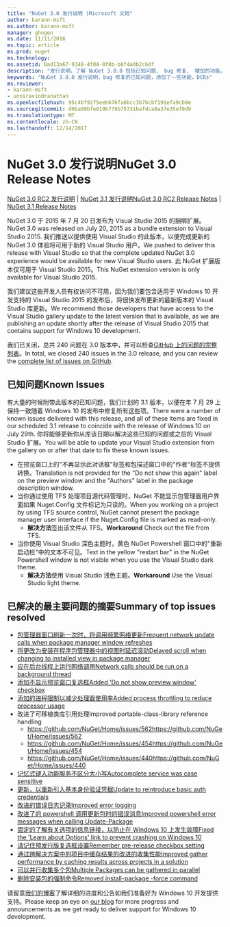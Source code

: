 ```yaml
---
title: "NuGet 3.0 发行说明 |Microsoft 文档"
author: karann-msft
ms.author: karann-msft
manager: ghogen
ms.date: 11/11/2016
ms.topic: article
ms.prod: nuget
ms.technology: 
ms.assetid: 8ad13a67-9348-4f04-8f8b-b8f4a0b2c6df
description: "发行说明，了解 NuGet 3.0.0 包括已知问题、 bug 修复、 增加的功能，以及 DCRs。"
keywords: "NuGet 3.0.0 发行说明，bug 修复的已知问题，添加了一些功能，DCRs"
ms.reviewer:
- karann-msft
- unniravindranathan
ms.openlocfilehash: 95c4bf92f5eeb676fa6bcc3b7bcbf191efa9cb9e
ms.sourcegitcommit: d0ba99bfe019b779b75731bafdca8a37e35ef0d9
ms.translationtype: MT
ms.contentlocale: zh-CN
ms.lasthandoff: 12/14/2017
---
```

# <a name="nuget-30-release-notes"></a><span data-ttu-id="e6ca0-104">NuGet 3.0 发行说明</span><span class="sxs-lookup"><span data-stu-id="e6ca0-104">NuGet 3.0 Release Notes</span></span>

<span data-ttu-id="e6ca0-105">[NuGet 3.0 RC2 发行说明](../release-notes/nuget-3.0-RC2.md) | [NuGet 3.1 发行说明](../release-notes/nuget-3.1.md)</span><span class="sxs-lookup"><span data-stu-id="e6ca0-105">[NuGet 3.0 RC2 Release Notes](../release-notes/nuget-3.0-RC2.md) | [NuGet 3.1 Release Notes](../release-notes/nuget-3.1.md)</span></span>

<span data-ttu-id="e6ca0-106">NuGet 3.0 于 2015 年 7 月 20 日发布为 Visual Studio 2015 的捆绑扩展。</span><span class="sxs-lookup"><span data-stu-id="e6ca0-106">NuGet 3.0 was released on July 20, 2015 as a bundle extension to Visual Studio 2015.</span></span> <span data-ttu-id="e6ca0-107">我们推送以提供使用 Visual Studio 的此版本，以便完成更新的 NuGet 3.0 体验将可用于新的 Visual Studio 用户。</span><span class="sxs-lookup"><span data-stu-id="e6ca0-107">We pushed to deliver this release with Visual Studio so that the complete updated NuGet 3.0 experience would be available for new Visual Studio users.</span></span> <span data-ttu-id="e6ca0-108">此 NuGet 扩展版本仅可用于 Visual Studio 2015。</span><span class="sxs-lookup"><span data-stu-id="e6ca0-108">This NuGet extension version is only available for Visual Studio 2015.</span></span>

<span data-ttu-id="e6ca0-109">我们建议这些开发人员有权访问不可用，因为我们要包含适用于 Windows 10 开发支持的 Visual Studio 2015 的发布后，将很快发布更新的最新版本的 Visual Studio 库更新。</span><span class="sxs-lookup"><span data-stu-id="e6ca0-109">We recommend those developers that have access to the Visual Studio gallery update to the latest version that is available, as we are publishing an update shortly after the release of Visual Studio 2015 that contains support for Windows 10 development.</span></span>

<span data-ttu-id="e6ca0-110">我们已关闭，总共 240 问题在 3.0 版本中，并可以检查[GitHub 上的问题的完整列表](https://github.com/NuGet/Home/issues?q=milestone%3A3.0.0-RTM+is%3Aclosed)。</span><span class="sxs-lookup"><span data-stu-id="e6ca0-110">In total, we closed 240 issues in the 3.0 release, and you can review the [complete list of issues on GitHub](https://github.com/NuGet/Home/issues?q=milestone%3A3.0.0-RTM+is%3Aclosed).</span></span>

## <a name="known-issues"></a><span data-ttu-id="e6ca0-111">已知问题</span><span class="sxs-lookup"><span data-stu-id="e6ca0-111">Known Issues</span></span>

<span data-ttu-id="e6ca0-112">有大量的时候附带此版本的已知问题，我们计划的 3.1 版本，以便在年 7 月 29 上保持一致随着 Windows 10 的发布中修复所有这些项。</span><span class="sxs-lookup"><span data-stu-id="e6ca0-112">There were a number of known issues delivered with this release, and all of these items are fixed in our scheduled 3.1 release to coincide with the release of Windows 10 on July 29th.</span></span>  <span data-ttu-id="e6ca0-113">你将能够更新你从库该日期以解决这些已知的问题或之后的 Visual Studio 扩展。</span><span class="sxs-lookup"><span data-stu-id="e6ca0-113">You will be able to update your Visual Studio extension from the gallery on or after that date to fix these known issues.</span></span>

*  <span data-ttu-id="e6ca0-114">在预览窗口上的"不再显示此对话框"标签和包描述窗口中的"作者"标签不提供转换。</span><span class="sxs-lookup"><span data-stu-id="e6ca0-114">Translation is not provided for the "Do not show this again" label on the preview window and the "Authors" label in the package description window.</span></span>
*  <span data-ttu-id="e6ca0-115">当你通过使用 TFS 处理项目源代码管理时，NuGet 不能显示包管理器用户界面如果 Nuget.Config 文件标记为只读的。</span><span class="sxs-lookup"><span data-stu-id="e6ca0-115">When you working on a project by using TFS source control, NuGet cannot present the package manager user interface if the Nuget.Config file is marked as read-only.</span></span>
   * <span data-ttu-id="e6ca0-116">**解决方法**签出该文件从 TFS。</span><span class="sxs-lookup"><span data-stu-id="e6ca0-116">**Workaround** Check out the file from TFS.</span></span>
*  <span data-ttu-id="e6ca0-117">当你使用 Visual Studio 深色主题时，黄色 NuGet Powershell 窗口中的"重新启动栏"中的文本不可见。</span><span class="sxs-lookup"><span data-stu-id="e6ca0-117">Text in the yellow "restart bar" in the NuGet Powershell window is not visible when you use the Visual Studio dark theme.</span></span>
   * <span data-ttu-id="e6ca0-118">**解决方法**使用 Visual Studio 浅色主题。</span><span class="sxs-lookup"><span data-stu-id="e6ca0-118">**Workaround** Use the Visual Studio light theme.</span></span>


## <a name="summary-of-top-issues-resolved"></a><span data-ttu-id="e6ca0-119">已解决的最主要问题的摘要</span><span class="sxs-lookup"><span data-stu-id="e6ca0-119">Summary of top issues resolved</span></span>

* [<span data-ttu-id="e6ca0-120">包管理器窗口刷新一次时，将调用频繁网络更新</span><span class="sxs-lookup"><span data-stu-id="e6ca0-120">Frequent network update calls when package manager window refreshes</span></span>](https://github.com/NuGet/Home/issues/515)
* [<span data-ttu-id="e6ca0-121">将更改为安装在程序包管理器中的视图时延迟滚动</span><span class="sxs-lookup"><span data-stu-id="e6ca0-121">Delayed scroll when changing to installed view in package manager</span></span>](https://github.com/NuGet/Home/issues/519)
* [<span data-ttu-id="e6ca0-122">应在后台线程上运行网络调用</span><span class="sxs-lookup"><span data-stu-id="e6ca0-122">Network calls should be run on a background thread</span></span>](https://github.com/NuGet/Home/issues/516)
* [<span data-ttu-id="e6ca0-123">添加不显示预览窗口复选框</span><span class="sxs-lookup"><span data-stu-id="e6ca0-123">Added 'Do not show preview window' checkbox</span></span>](https://github.com/NuGet/Home/issues/566)
* [<span data-ttu-id="e6ca0-124">添加的进程限制以减少处理器使用率</span><span class="sxs-lookup"><span data-stu-id="e6ca0-124">Added process throttling to reduce processor usage</span></span>](https://github.com/NuGet/Home/issues/356)
* <span data-ttu-id="e6ca0-125">改进了可移植类库引用处理</span><span class="sxs-lookup"><span data-stu-id="e6ca0-125">Improved portable-class-library reference handling</span></span>
    * [<span data-ttu-id="e6ca0-126">https://github.com/NuGet/Home/issues/562</span><span class="sxs-lookup"><span data-stu-id="e6ca0-126">https://github.com/NuGet/Home/issues/562</span></span>](https://github.com/NuGet/Home/issues/562)
    * [<span data-ttu-id="e6ca0-127">https://github.com/NuGet/Home/issues/454</span><span class="sxs-lookup"><span data-stu-id="e6ca0-127">https://github.com/NuGet/Home/issues/454</span></span>](https://github.com/NuGet/Home/issues/454)
    * [<span data-ttu-id="e6ca0-128">https://github.com/NuGet/Home/issues/440</span><span class="sxs-lookup"><span data-stu-id="e6ca0-128">https://github.com/NuGet/Home/issues/440</span></span>](https://github.com/NuGet/Home/issues/440)
* [<span data-ttu-id="e6ca0-129">记忆式键入功能服务不区分大小写</span><span class="sxs-lookup"><span data-stu-id="e6ca0-129">Autocomplete service was case sensitive</span></span>](https://github.com/NuGet/Home/issues/198)
* [<span data-ttu-id="e6ca0-130">更新，以重新引入基本身份验证凭据</span><span class="sxs-lookup"><span data-stu-id="e6ca0-130">Update to reintroduce basic auth credentials</span></span>](https://github.com/NuGet/Home/issues/456)
* [<span data-ttu-id="e6ca0-131">改进的错误日志记录</span><span class="sxs-lookup"><span data-stu-id="e6ca0-131">Improved error logging</span></span>](https://github.com/NuGet/Home/issues/407)
* [<span data-ttu-id="e6ca0-132">改进了的 powershell 调用更新包时的错误消息</span><span class="sxs-lookup"><span data-stu-id="e6ca0-132">Improved powershell error messages when calling Update-Package</span></span>](https://github.com/NuGet/Home/issues/5)
* [<span data-ttu-id="e6ca0-133">固定的了解有关选项的信息链接，以防止在 Windows 10 上发生故障</span><span class="sxs-lookup"><span data-stu-id="e6ca0-133">Fixed the 'Learn about Options' link to prevent crashing on Windows 10</span></span>](https://github.com/NuGet/Home/issues/822)
* [<span data-ttu-id="e6ca0-134">请记住预发行版复选框设置</span><span class="sxs-lookup"><span data-stu-id="e6ca0-134">Remember pre-release checkbox setting</span></span>](https://github.com/NuGet/Home/issues/732)
* [<span data-ttu-id="e6ca0-135">通过跨解决方案中的项目中缓存结果的改进的收集性能</span><span class="sxs-lookup"><span data-stu-id="e6ca0-135">Improved gather performance by caching results across projects in a solution</span></span>](https://github.com/NuGet/Home/issues/721)
* [<span data-ttu-id="e6ca0-136">可以并行收集多个包</span><span class="sxs-lookup"><span data-stu-id="e6ca0-136">Multiple Packages can be gathered in parallel</span></span>](https://github.com/NuGet/Home/issues/713)
* [<span data-ttu-id="e6ca0-137">删除安装包的强制命令</span><span class="sxs-lookup"><span data-stu-id="e6ca0-137">Removed install-package -force command</span></span>](https://github.com/NuGet/Home/issues/697)

<span data-ttu-id="e6ca0-138">请留意[我们的博客](http://blog.nuget.org)了解详细的进度和公告如我们准备好为 Windows 10 开发提供支持。</span><span class="sxs-lookup"><span data-stu-id="e6ca0-138">Please keep an eye on [our blog](http://blog.nuget.org) for more progress and announcements as we get ready to deliver support for Windows 10 development.</span></span>